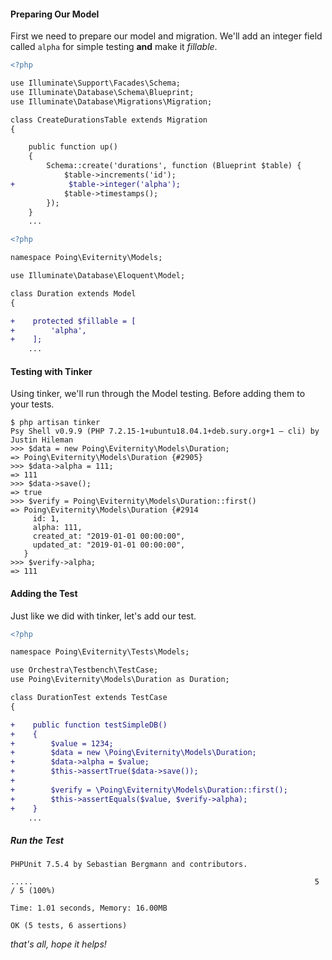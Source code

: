#### Preparing Our Model

First we need to prepare our model and migration.  We'll add an integer field called `alpha` for simple testing **and** make it *fillable*.

```diff
<?php

use Illuminate\Support\Facades\Schema;
use Illuminate\Database\Schema\Blueprint;
use Illuminate\Database\Migrations\Migration;

class CreateDurationsTable extends Migration
{

    public function up()
    {
        Schema::create('durations', function (Blueprint $table) {
            $table->increments('id');
+            $table->integer('alpha');
            $table->timestamps();
        });
    }
    ...
```

```diff
<?php

namespace Poing\Eviternity\Models;

use Illuminate\Database\Eloquent\Model;

class Duration extends Model
{

+    protected $fillable = [
+        'alpha',
+    ];
    ...
```

#### Testing with Tinker

Using tinker, we'll run through the Model testing.  Before adding them to your tests.

```
$ php artisan tinker
Psy Shell v0.9.9 (PHP 7.2.15-1+ubuntu18.04.1+deb.sury.org+1 — cli) by Justin Hileman
>>> $data = new Poing\Eviternity\Models\Duration;
=> Poing\Eviternity\Models\Duration {#2905}
>>> $data->alpha = 111;
=> 111
>>> $data->save();
=> true
>>> $verify = Poing\Eviternity\Models\Duration::first()
=> Poing\Eviternity\Models\Duration {#2914
     id: 1,
     alpha: 111,
     created_at: "2019-01-01 00:00:00",
     updated_at: "2019-01-01 00:00:00",
   }
>>> $verify->alpha;
=> 111
```

#### Adding the Test

Just like we did with tinker, let's add our test.


```diff
<?php

namespace Poing\Eviternity\Tests\Models;

use Orchestra\Testbench\TestCase;
use Poing\Eviternity\Models\Duration as Duration;

class DurationTest extends TestCase
{

+    public function testSimpleDB()
+    {
+        $value = 1234;
+        $data = new \Poing\Eviternity\Models\Duration;
+        $data->alpha = $value;
+        $this->assertTrue($data->save());
+
+        $verify = \Poing\Eviternity\Models\Duration::first();
+        $this->assertEquals($value, $verify->alpha);
+    }
    ...
```

##### Run the Test

```shell
PHPUnit 7.5.4 by Sebastian Bergmann and contributors.

.....                                                               5 / 5 (100%)

Time: 1.01 seconds, Memory: 16.00MB

OK (5 tests, 6 assertions)
```

*that's all, hope it helps!*


